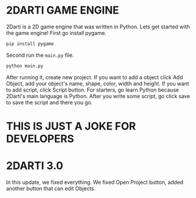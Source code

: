# 2DARTI GAME ENGINE

2Darti is a 2D game engine that was written in Python. Lets get started with the game engine!
First go install pygame.

```bash
pip install pygame
```

Second run the `main.py` file.

```bash
python main.py
```

After running it, create new project. If you want to add a object click Add Object, add your object's name, shape, color, width and height.
If you want to add script, click Script button. For starters, go learn Python because 2Darti's main language is Python. After you write some script, go click save to save the script and there you go.

# THIS IS JUST A JOKE FOR DEVELOPERS

# 2DARTI 3.0
In this update, we fixed everything. We fixed Open Project button, added another button that can edit Objects.
